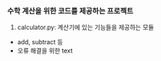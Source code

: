 ### 수학 계산을 위한 코드를 제공하는 프로젝트
1. calculator.py: 계산기에 있는 기능들을 제공하는 모듈
- add, subtract 등
- 오류 해결을 위한 text
